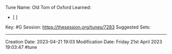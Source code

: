 Tune Name: Old Tom of Oxford
Learned: 
- [ ] 

Key: #G
Session: https://thesession.org/tunes/7283
Suggested Sets:

---
Creation Date: 2023-04-21 19:03
Modification Date: Friday 21st April 2023 19:03:47
#tune
